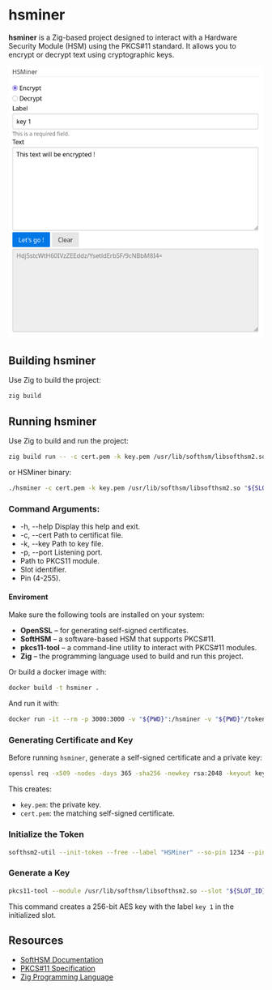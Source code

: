 # hsminer

**hsminer** is a Zig-based project designed to interact with a Hardware Security Module (HSM) using the PKCS#11 standard. It allows you to encrypt or decrypt text using cryptographic keys.

![HSMiner](https://github.com/Lajule/hsminer/blob/main/HSMiner.png)

## Building hsminer

Use Zig to build the project:

```sh
zig build
```

## Running hsminer

Use Zig to build and run the project:

```sh
zig build run -- -c cert.pem -k key.pem /usr/lib/softhsm/libsofthsm2.so "${SLOT_ID}" "${PIN}"
```

or HSMiner binary:

```sh
./hsminer -c cert.pem -k key.pem /usr/lib/softhsm/libsofthsm2.so "${SLOT_ID}" "${PIN}"
```

### Command Arguments:

- -h, --help         Display this help and exit.
- -c, --cert <str>   Path to certificat file.
- -k, --key <str>    Path to key file.
- -p, --port <usize> Listening port.
- <str>              Path to PKCS11 module.
- <usize>            Slot identifier.
- <str>              Pin (4-255).

#### Enviroment

Make sure the following tools are installed on your system:

- **OpenSSL** – for generating self-signed certificates.
- **SoftHSM** – a software-based HSM that supports PKCS#11.
- **pkcs11-tool** – a command-line utility to interact with PKCS#11 modules.
- **Zig** – the programming language used to build and run this project.

Or build a docker image with:

```sh
docker build -t hsminer .
```

And run it with:

```sh
docker run -it --rm -p 3000:3000 -v "${PWD}":/hsminer -v "${PWD}"/tokens:/var/lib/softhsm/tokens -w /hsminer hsminer bash
```

### Generating Certificate and Key

Before running `hsminer`, generate a self-signed certificate and a private key:

```sh
openssl req -x509 -nodes -days 365 -sha256 -newkey rsa:2048 -keyout key.pem -out cert.pem
```

This creates:

- `key.pem`: the private key.
- `cert.pem`: the matching self-signed certificate.

### Initialize the Token

```sh
softhsm2-util --init-token --free --label "HSMiner" --so-pin 1234 --pin 1234
```

### Generate a Key

```bash
pkcs11-tool --module /usr/lib/softhsm/libsofthsm2.so --slot "${SLOT_ID}" --login --pin 1234 --keygen --key-type aes:32 --label "key 1"
```

This command creates a 256-bit AES key with the label `key 1` in the initialized slot.

## Resources

- [SoftHSM Documentation](https://www.opendnssec.org/softhsm/)
- [PKCS#11 Specification](https://www.cryptsoft.com/pkcs11doc/)
- [Zig Programming Language](https://ziglang.org/)
